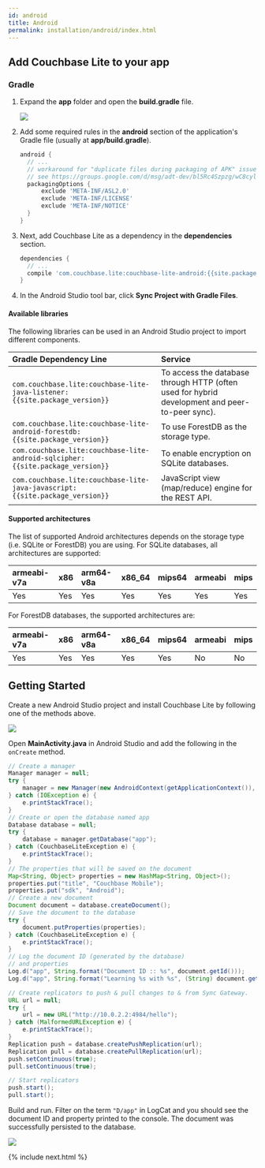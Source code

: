 ```yaml
---
id: android
title: Android
permalink: installation/android/index.html
---
```


## Add Couchbase Lite to your app

### Gradle

1. Expand the **app** folder and open the **build.gradle** file.

    <img src="../img/android-build-gradle.png" class=portrait />

2. Add some required rules in the **android** section of the application's Gradle file (usually at **app/build.gradle**).

    ```groovy
    android {
      // ...
      // workaround for "duplicate files during packaging of APK" issue
      // see https://groups.google.com/d/msg/adt-dev/bl5Rc4Szpzg/wC8cylTWuIEJ
      packagingOptions {
          exclude 'META-INF/ASL2.0'
          exclude 'META-INF/LICENSE'
          exclude 'META-INF/NOTICE'
      }
    }
    ```

3. Next, add Couchbase Lite as a dependency in the **dependencies** section.

    ```groovy
    dependencies {
      // ...
      compile 'com.couchbase.lite:couchbase-lite-android:{{site.package_version}}'
    }
    ```

4. In the Android Studio tool bar, click **Sync Project with Gradle Files**.

#### Available libraries

The following libraries can be used in an Android Studio project to import different components.

|Gradle Dependency Line|Service|
|:---------------------|:------|
|`com.couchbase.lite:couchbase-lite-java-listener:{{site.package_version}}`|To access the database through HTTP (often used for hybrid development and peer-to-peer sync).|
|`com.couchbase.lite:couchbase-lite-android-forestdb:{{site.package_version}}`|To use ForestDB as the storage type.|
|`com.couchbase.lite:couchbase-lite-android-sqlcipher:{{site.package_version}}`|To enable encryption on SQLite databases.|
|`com.couchbase.lite:couchbase-lite-java-javascript:{{site.package_version}}`|JavaScript view (map/reduce) engine for the REST API.|

#### Supported architectures

The list of supported Android architectures depends on the storage type (i.e. SQLite or ForestDB) you are using.
For SQLite databases, all architectures are supported:

| armeabi-v7a | x86 | arm64-v8a | x86_64 | mips64 | armeabi | mips |
|:------------|:----|:----------|:-------|:-------|:--------|:-----|
| Yes         | Yes | Yes       | Yes    | Yes    | Yes     | Yes  |

For ForestDB databases, the supported architectures are:

| armeabi-v7a | x86 | arm64-v8a | x86_64 | mips64 | armeabi | mips |
|:------------|:----|:----------|:-------|:-------|:--------|:-----|
| Yes         | Yes | Yes       | Yes    | Yes    | No      | No   |

## Getting Started

Create a new Android Studio project and install Couchbase Lite by following one of the methods above.

<img src="../img/android-studio-new-project.png" class=center-image />

Open **MainActivity.java** in Android Studio and add the following in the `onCreate` method.

```java
// Create a manager
Manager manager = null;
try {
    manager = new Manager(new AndroidContext(getApplicationContext()), Manager.DEFAULT_OPTIONS);
} catch (IOException e) {
    e.printStackTrace();
}
// Create or open the database named app
Database database = null;
try {
    database = manager.getDatabase("app");
} catch (CouchbaseLiteException e) {
    e.printStackTrace();
}
// The properties that will be saved on the document
Map<String, Object> properties = new HashMap<String, Object>();
properties.put("title", "Couchbase Mobile");
properties.put("sdk", "Android");
// Create a new document
Document document = database.createDocument();
// Save the document to the database
try {
    document.putProperties(properties);
} catch (CouchbaseLiteException e) {
    e.printStackTrace();
}
// Log the document ID (generated by the database)
// and properties
Log.d("app", String.format("Document ID :: %s", document.getId()));
Log.d("app", String.format("Learning %s with %s", (String) document.getProperty("title"), (String) document.getProperty("sdk")));

// Create replicators to push & pull changes to & from Sync Gateway.
URL url = null;
try {
    url = new URL("http://10.0.2.2:4984/hello");
} catch (MalformedURLException e) {
    e.printStackTrace();
}
Replication push = database.createPushReplication(url);
Replication pull = database.createPullReplication(url);
push.setContinuous(true);
pull.setContinuous(true);

// Start replicators
push.start();
pull.start();
```

Build and run. Filter on the term `"D/app"` in LogCat and you should see the document ID and property printed to the console. The document was successfully persisted to the database.

<img src="../img/android-studio-logging.png" class=center-image />

{% include next.html %}